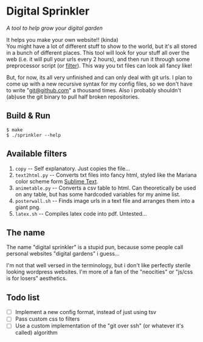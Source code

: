 # Digital Sprinkler

*A tool to help grow your digital garden*

It helps you make your own website!! (kinda) \
You might have a lot of different stuff to show to the world, but it's all stored in a bunch of different places.
This tool will look for your stuff all over the web (i.e. it will pull your urls every 2 hours), and then run it through some preprocessor script (or [filter](/scripts/)).
This way you txt files can look all fancy like!

But, for now, its all very unfinished and can only deal with git urls.
I plan to come up with a new recursive syntax for my config files, so we don't have to write "git@github.com" a thousand times.
Also i probably shouldn't (ab)use the git binary to pull half broken repositories.

## Build & Run

```console
$ make
$ ./sprinkler --help
```

## Available filters

1. `copy` -- Self explanatory. Just copies the file...
2. `text2html.py` -- Converts txt files into fancy html, styled like the Mariana color scheme form [Sublime Text](https://www.sublimetext.com/).
3. `animetable.py` -- Converts a csv table to html. Can theoretically be used on any table, but has some hardcoded variables for my anime list.
4. `posterwall.sh` -- Finds image urls in a text file and arranges them into a giant png.
5. `latex.sh` -- Compiles latex code into pdf. Untested...

## The name

The name "digital sprinkler" is a stupid pun, because some people call personal websites "digital gardens" i guess...

I'm not that well versed in the terminology, but i don't like perfectly sterile looking wordpress websites.
I'm more of a fan of the "neocities" or "js/css is for losers" aesthetics.

## Todo list

- [ ] Implement a new config format, instead of just using tsv
- [ ] Pass custom css to filters
- [ ] Use a custom implementation of the "git over ssh" (or whatever it's called) algorithm
